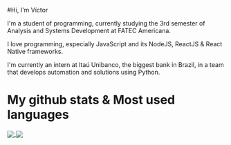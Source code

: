 #Hi, I'm Víctor

I'm a student of programming, currently studying the 3rd semester of Analysis and Systems Development at FATEC Americana.

I love programming, especially JavaScript and its NodeJS, ReactJS & React Native frameworks.

I'm currently an intern at Itaú Unibanco, the biggest bank in Brazil, in a team that develops automation and solutions using Python.

# My github stats & Most used languages

<a href="https://github.com/anuraghazra/github-readme-stats">
  <img align="center" src="https://github-readme-stats.vercel.app/api/top-langs/?username=VictorNeox&layout=compact" />
</a>
<a href="https://github.com/anuraghazra/convoychat">
  <img align="center" src="https://github-readme-stats.vercel.app/api?username=VictorNeox" />
</a>


